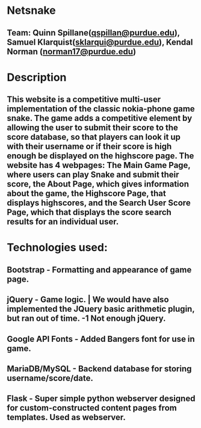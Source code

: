 # Netsnake
## Team: Quinn Spillane(qspillan@purdue.edu), Samuel Klarquist(sklarqui@purdue.edu), Kendal Norman (norman17@purdue.edu)
# Description
## This website is a competitive multi-user implementation of the classic nokia-phone game snake. The game adds a competitive element by allowing the user to submit their score to the score database, so that players can look it up with their username or if their score is high enough be displayed on the highscore page. The website has 4 webpages: The Main Game Page, where users can play Snake and submit their score, the About Page, which gives information about the game, the Highscore Page, that displays highscores, and the Search User Score Page, which that displays the score search results for an individual user. 
# Technologies used:
## Bootstrap - Formatting and appearance of game page.
## jQuery - Game logic. | We would have also implemented the JQuery basic arithmetic plugin, but ran out of time. -1 Not enough jQuery.
## Google API Fonts - Added Bangers font for use in game.
## MariaDB/MySQL - Backend database for storing username/score/date.
## Flask - Super simple python webserver designed for custom-constructed content pages from templates. Used as webserver.
